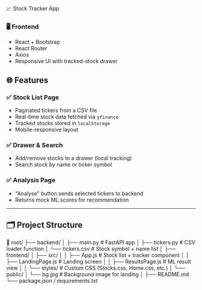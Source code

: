 📈 Stock Tracker App




### 🖥 Frontend
- React + Bootstrap
- React Router
- Axios
- Responsive UI with tracked-stock drawer

## 🌐 Features

### ✅ Stock List Page
- Paginated tickers from a CSV file
- Real-time stock data fetched via `yfinance`
- Tracked stocks stored in `localStorage`
- Mobile-responsive layout

### ✅ Drawer & Search
- Add/remove stocks to a drawer (local tracking)
- Search stock by name or ticker symbol

### ✅ Analysis Page
- "Analyse" button sends selected tickers to backend
- Returns mock ML scores for recommendation

---

## 🗂️ Project Structure

📁 root/
├── backend/
│ ├── main.py # FastAPI app
│ ├── tickers.py # CSV loader function
│ └── tickers.csv # Stock symbol + name list
│
├── frontend/
│ ├── src/
│ │ ├── App.js # Stock list + tracker component
│ │ ├── LandingPage.js # Landing screen
│ │ ├── ResultsPage.js # ML result view
│ │ └── styles/ # Custom CSS (Stocks.css, Home.css, etc.)
│ └── public/
│ └── bg.jpg # Background image for landing
│
├── README.md
└── package.json / requirements.txt